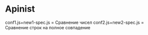 # Apinist
conf1.js+new1-spec.js = Сравнение чисел
conf2.js+new2-spec.js = Сравнение строк на полное совпадение
